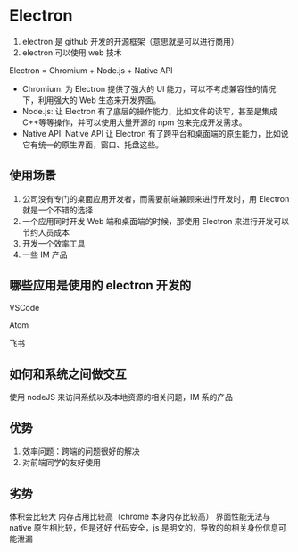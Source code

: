 # Electron

1. electron 是 github 开发的开源框架（意思就是可以进行商用）
2. electron 可以使用 web 技术

Electron = Chromium + Node.js + Native API

- Chromium: 为 Electron 提供了强大的 UI 能力，可以不考虑兼容性的情况下，利用强大的 Web 生态来开发界面。
- Node.js: 让 Electron 有了底层的操作能力，比如文件的读写，甚至是集成 C++等等操作，并可以使用大量开源的 npm 包来完成开发需求。
- Native API: Native API 让 Electron 有了跨平台和桌面端的原生能力，比如说它有统一的原生界面，窗口、托盘这些。

## 使用场景

1. 公司没有专门的桌面应用开发者，而需要前端兼顾来进行开发时，用 Electron 就是一个不错的选择
2. 一个应用同时开发 Web 端和桌面端的时候，那使用 Electron 来进行开发可以节约人员成本
3. 开发一个效率工具
4. 一些 IM 产品

## 哪些应用是使用的 electron 开发的

VSCode

Atom

飞书

## 如何和系统之间做交互

使用 nodeJS 来访问系统以及本地资源的相关问题，IM 系的产品

## 优势

1. 效率问题：跨端的问题很好的解决
2. 对前端同学的友好使用

## 劣势

体积会比较大
内存占用比较高（chrome 本身内存比较高）
界面性能无法与 native 原生相比较，但是还好
代码安全，js 是明文的，导致的的相关身份信息可能泄漏
